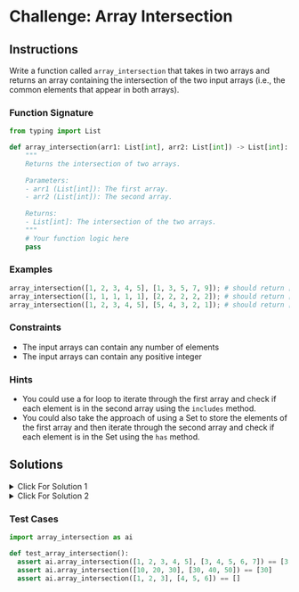 # Challenge: Array Intersection

## Instructions

Write a function called `array_intersection` that takes in two arrays and returns an array containing the intersection of the two input arrays (i.e., the common elements that appear in both arrays).

### Function Signature

```python
from typing import List

def array_intersection(arr1: List[int], arr2: List[int]) -> List[int]:
    """
    Returns the intersection of two arrays.
    
    Parameters:
    - arr1 (List[int]): The first array.
    - arr2 (List[int]): The second array.
    
    Returns:
    - List[int]: The intersection of the two arrays.
    """
    # Your function logic here
    pass
```

### Examples

```python
array_intersection([1, 2, 3, 4, 5], [1, 3, 5, 7, 9]); # should return [1, 3, 5]
array_intersection([1, 1, 1, 1, 1], [2, 2, 2, 2, 2]); # should return []
array_intersection([1, 2, 3, 4, 5], [5, 4, 3, 2, 1]); # should return [1, 2, 3, 4, 5]
```

### Constraints

- The input arrays can contain any number of elements
- The input arrays can contain any positive integer

### Hints

- You could use a for loop to iterate through the first array and check if each element is in the second array using the `includes` method.
- You could also take the approach of using a Set to store the elements of the first array and then iterate through the second array and check if each element is in the Set using the `has` method.

## Solutions

<details>
  <summary>Click For Solution 1</summary>

```python
def array_intersection(arr1, arr2):
    intersection = []

    for element in arr1:
        if element in arr2 and element not in intersection:
            intersection.append(element)

    return intersection
```

### Explanation

- Iterate through the first array
- For each element, check if it is in the second array using the `includes` method
- If it is, check if it is already in the intersection array using the `includes` method
- If it is not, push it into the intersection array
- Return the intersection array

Time: O(n+m)
Space: O(1)
</details>

<details>
  <summary>Click For Solution 2</summary>

In this solution, we will use a Set. A Set is a data structure that stores unique values. We will have a section on maps, sets later. If you are not familiar with sets, that is fine. You can still follow along with this solution.

```python
def array_intersection(arr1, arr2):
    s = set()

    for e in arr1:
        s.add(e)

    intersection_arr = []

    for e in arr2:
        if e in s:
            intersection_arr.append(e)

    return intersection_arr
```

### Explanation

- Create a new Set from the first array
- Iterate through the second array and check if each element is in the set using the in keyword
- If it is, push it into the intersection array
- Return the intersection array


Time: O(n + m)
Space: O(n + min(n, m))
</details>

### Test Cases

```python
import array_intersection as ai

def test_array_intersection():
  assert ai.array_intersection([1, 2, 3, 4, 5], [3, 4, 5, 6, 7]) == [3,4,5]
  assert ai.array_intersection([10, 20, 30], [30, 40, 50]) == [30]
  assert ai.array_intersection([1, 2, 3], [4, 5, 6]) == []
```
